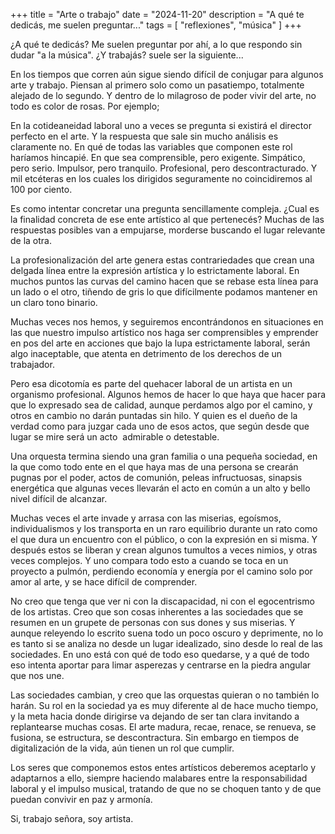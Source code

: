 +++
title = "Arte o trabajo"
date = "2024-11-20"
description = "A qué te dedicás, me suelen preguntar..."
tags = [
    "reflexiones",
    "música"
]
+++

¿A qué te dedicás? Me suelen preguntar por ahí, a lo que respondo sin dudar "a la música". ¿Y trabajás? suele ser la siguiente...

En los tiempos que corren aún sigue siendo difícil de conjugar para algunos arte y trabajo. Piensan al primero solo como un pasatiempo, totalmente alejado de lo segundo. Y dentro de lo milagroso de poder vivir del arte, no todo es color de rosas. Por ejemplo;

En la cotideaneidad laboral uno a veces se pregunta si existirá el director perfecto en el arte. Y la respuesta que sale sin mucho análisis es claramente no. En qué de todas las variables que componen este rol haríamos hincapié. En que sea comprensible, pero exigente. Simpático, pero serio. Impulsor, pero tranquilo. Profesional, pero descontracturado. Y mil etcéteras en los cuales los dirigidos seguramente no coincidiremos al 100 por ciento.

Es como intentar concretar una pregunta sencillamente compleja. ¿Cual es la finalidad concreta de ese ente artístico al que pertenecés? Muchas de las respuestas posibles van a empujarse, morderse buscando el lugar relevante de la otra.

La profesionalización del arte genera estas contrariedades que crean una delgada línea entre la expresión artística y lo estrictamente laboral. En muchos puntos las curvas del camino hacen que se rebase esta línea para un lado o el otro, tiñendo de gris lo que difícilmente podamos mantener en un claro tono binario.

Muchas veces nos hemos, y seguiremos encontrándonos en situaciones en las que nuestro impulso artístico nos haga ser comprensibles y emprender en pos del arte en acciones que bajo la lupa estrictamente laboral, serán algo inaceptable, que atenta en detrimento de los derechos de un trabajador.

Pero esa dicotomía es parte del quehacer laboral de un artista en un organismo profesional. Algunos hemos de hacer lo que haya que hacer para que lo expresado sea de calidad, aunque perdamos algo por el camino, y otros en cambio no darán puntadas sin hilo. Y quien es el dueño de la verdad como para juzgar cada uno de esos actos, que según desde que lugar se mire será un acto  admirable o detestable.

Una orquesta termina siendo una gran familia o una pequeña sociedad, en la que como todo ente en el que haya mas de una persona se crearán pugnas por el poder, actos de comunión, peleas infructuosas, sinapsis energética que algunas veces llevarán el acto en común a un alto y bello nivel difícil de alcanzar.

Muchas veces el arte invade y arrasa con las miserias, egoísmos, individualismos y los transporta en un raro equilibrio durante un rato como el que dura un encuentro con el público, o con la expresión en si misma. Y después estos se liberan y crean algunos tumultos a veces nimios, y otras veces complejos. Y uno compara todo esto a cuando se toca en un proyecto a pulmón, perdiendo economía y energía por el camino solo por amor al arte, y se hace difícil de comprender.

No creo que tenga que ver ni con la discapacidad, ni con el egocentrismo de los artistas. Creo que son cosas inherentes a las sociedades que se resumen en un grupete de personas con sus dones y sus miserias. Y aunque releyendo lo escrito suena todo un poco oscuro y deprimente, no lo es tanto si se analiza no desde un lugar idealizado, sino desde lo real de las sociedades. En uno está con qué de todo eso quedarse, y a qué de todo eso intenta aportar para limar asperezas y centrarse en la piedra angular que nos une.

Las sociedades cambian, y creo que las orquestas quieran o no también lo harán. Su rol en la sociedad ya es muy diferente al de hace mucho tiempo, y la meta hacia donde dirigirse va dejando de ser tan clara invitando a replantearse muchas cosas. El arte madura, recae, renace, se renueva, se fusiona, se estructura, se descontractura. Sin embargo en tiempos de digitalización de la vida, aún tienen un rol que cumplir.

Los seres que componemos estos entes artísticos deberemos aceptarlo y adaptarnos a ello, siempre haciendo malabares entre la responsabilidad laboral y el impulso musical, tratando de que no se choquen tanto y de que puedan convivir en paz y armonía.

Si, trabajo señora, soy artista.

